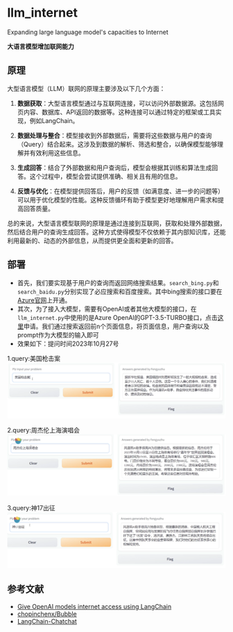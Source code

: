 # llm_internet
Expanding large language model's capacities to Internet

**大语言模型增加联网能力**

## 原理

大型语言模型（LLM）联网的原理主要涉及以下几个方面：

1. **数据获取**：大型语言模型通过与互联网连接，可以访问外部数据源。这包括网页内容、数据库、API返回的数据等。这种连接可以通过特定的框架或工具实现，例如LangChain。

2. **数据处理与整合**：模型接收到外部数据后，需要将这些数据与用户的查询（Query）结合起来。这涉及到数据的解析、筛选和整合，以确保模型能够理解并有效利用这些信息。

3. **生成回答**：结合了外部数据和用户查询后，模型会根据其训练和算法生成回答。这个过程中，模型会尝试提供准确、相关且有用的信息。

4. **反馈与优化**：在模型提供回答后，用户的反馈（如满意度、进一步的问题等）可以用于优化模型的性能。这种反馈循环有助于模型更好地理解用户需求和提高回答质量。

总的来说，大型语言模型联网的原理是通过连接到互联网，获取和处理外部数据，然后结合用户的查询生成回答。这种方式使得模型不仅依赖于其内部知识库，还能利用最新的、动态的外部信息，从而提供更全面和更新的回答。

## 部署

- 首先，我们要实现基于用户的查询而返回网络搜索结果。`search_bing.py`和`search_baidu.py`分别实现了必应搜索和百度搜索。其中bing搜索的接口要在[Azure官网](portal.azure.com)上开通。
- 其次，为了接入大模型，需要有OpenAI或者其他大模型的接口，在`llm_internet.py`中使用的是Azure OpenAI的GPT-3.5-TURBO接口，点击[这里](https://customervoice.microsoft.com/Pages/ResponsePage.aspx?id=v4j5cvGGr0GRqy180BHbR7en2Ais5pxKtso_Pz4b1_xUOFA5Qk1UWDRBMjg0WFhPMkIzTzhKQ1dWNyQlQCN0PWcu&culture=en-us&country=us)申请。我们通过搜索返回前n个页面信息，将页面信息，用户查询以及prompt作为大模型的输入即可
- 效果如下：提问时间2023年10月27号

1.query:美国枪击案
![美国枪击案](img/gpt3.5turbo_net1.PNG)

2.query:周杰伦上海演唱会
![周杰伦上海演唱会](img/gpt3.5turbo_net2.PNG)

3.query:神17出征
![神17出征](img/gpt3.5turbo_net3.PNG)


## 参考文献
- [Give OpenAI models internet access using LangChain](https://medium.com/@rubentak/give-openai-models-with-internet-access-using-langchain-7d5849f33e03)
- [chopinchenx/Bubble](https://github.com/chopinchenx/Bubble)
- [LangChain-Chatchat](https://github.com/chatchat-space/Langchain-Chatchat)
